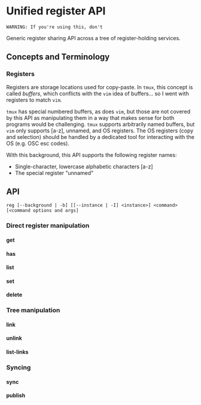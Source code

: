 # Unified register API

```
WARNING: If you're using this, don't
```

Generic register sharing API across a tree of register-holding services.

## Concepts and Terminology

### Registers

Registers are storage locations used for copy-paste. In `tmux`, this concept is
called _buffers_, which conflicts with the `vim` idea of buffers... so I went
with registers to match `vim`.

`tmux` has special numbered buffers, as does `vim`, but those are not covered by
this API as manipulating them in a way that makes sense for both programs would
be challenging. `tmux` supports arbitrarily named buffers, but `vim` only
supports [a-z], unnamed, and OS registers. The OS registers (copy and selection)
should be handled by a dedicated tool for interacting with the OS (e.g. OSC esc
codes).

With this background, this API supports the following register names:
- Single-character, lowercase alphabetic characters [a-z]
- The special register "unnamed"

## API

`reg [--background | -b] [[--instance | -I] <instance>] <command> [<command options and args]`

### Direct register manipulation

#### get

#### has

#### list

#### set

#### delete

### Tree manipulation

#### link

#### unlink

#### list-links

### Syncing

#### sync

#### publish
